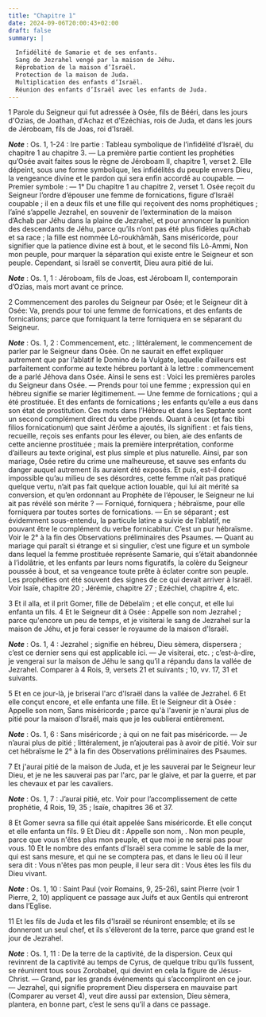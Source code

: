 ```yaml
---
title: "Chapitre 1"
date: 2024-09-06T20:00:43+02:00
draft: false
summary: |
  
  Infidélité de Samarie et de ses enfants.
  Sang de Jezrahel vengé par la maison de Jéhu.
  Réprobation de la maison d’Israël.
  Protection de la maison de Juda.
  Multiplication des enfants d’Israël.
  Réunion des enfants d’Israël avec les enfants de Juda.
---
```



1 Parole du Seigneur qui fut adressée à Osée, fils de Bééri, dans les jours d'Ozias, de Joathan, d'Achaz et d'Ezéchias, rois de Juda, et dans les jours de Jéroboam, fils de Joas, roi d'Israël.

***Note*** :  Os. 1, 1-24 : Ire partie : Tableau symbolique de l’infidélité d’Israël, du chapitre 1 au chapitre 3. ― La première partie contient les prophéties qu’Osée avait faites sous le règne de Jéroboam II, chapitre 1, verset 2. Elle dépeint, sous une forme symbolique, les infidélités du peuple envers Dieu, la vengeance divine et le pardon qui sera enfin accordé au coupable. ― Premier symbole : ― 1° Du chapitre 1 au chapitre 2, verset 1. Osée reçoit du Seigneur l’ordre d’épouser une femme de fornications, figure d’Israël coupable ; il en a deux fils et une fille qui reçoivent des noms prophétiques ; l’aîné s’appelle Jezrahel, en souvenir de l’extermination de la maison d’Achab par Jéhu dans la plaine de Jezrahel, et pour annoncer la punition des descendants de Jéhu, parce qu’ils n’ont pas été plus fidèles qu’Achab et sa race ; la fille est nommée Lô-roukhâmâh, Sans miséricorde, pour signifier que la patience divine est à bout, et le second fils Lô-Ammi, Non mon peuple, pour marquer la séparation qui existe entre
le Seigneur et son peuple. Cependant, si Israël se convertit, Dieu aura pitié de lui.

***Note*** :  Os. 1, 1 : Jéroboam, fils de Joas, est Jéroboam II, contemporain d’Ozias, mais mort avant ce prince.


2 Commencement des paroles du Seigneur par Osée; et le Seigneur dit à Osée: Va, prends pour toi une femme de fornications, et des enfants de fornications; parce que forniquant la terre forniquera en se séparant du Seigneur.

***Note*** :  Os. 1, 2 : Commencement, etc. ; littéralement, le commencement de parler par le Seigneur dans Osée. On ne saurait en effet expliquer autrement que par l’ablatif le Domino de la Vulgate, laquelle d’ailleurs est parfaitement conforme au texte hébreu portant à la lettre : commencement de a parlé Jéhova dans Osée. Ainsi le sens est : Voici les premières paroles du Seigneur dans Osée. ― Prends pour toi une femme ; expression qui en hébreu signifie se marier légitimement. ― Une femme de fornications ; qui a été prostituée. Et des enfants de fornications ; les enfants qu’elle a eus dans son état de prostitution. Ces mots dans l’Hébreu et dans les Septante sont un second complément direct du verbe prends. Quant à ceux (et fac tibi filios fornicationum) que saint Jérôme a ajoutés, ils signifient : et fais tiens, recueille, reçois ses enfants pour les élever, ou bien, aie des enfants de cette ancienne prostituée ; mais la première interprétation, conforme d’ailleurs au texte original, est plus simple et plus
naturelle. Ainsi, par son mariage, Osée retire du crime une malheureuse, et sauve ses enfants du danger auquel autrement ils auraient été exposés. Et puis, est-il donc impossible qu’au milieu de ses désordres, cette femme n’ait pas pratiqué quelque vertu, n’ait pas fait quelque action louable, qui lui ait mérité sa conversion, et qu’en ordonnant au Prophète de l’épouser, le Seigneur ne lui ait pas révélé son mérite ? ― Forniqué, forniquera ; hébraïsme, pour elle forniquera par toutes sortes de fornications. ― En se séparant ; est évidemment sous-entendu, la particule latine a suivie de l’ablatif, ne pouvant être le complément du verbe fornicabitur. C’est un pur hébraïsme. Voir le 2° à la fin des Observations préliminaires des Psaumes. ― Quant au mariage qui paraît si étrange et si singulier, c’est une figure et un symbole dans lequel la femme prostituée représente Samarie, qui s’était abandonnée à l’idolâtrie, et les enfants par leurs noms figuratifs, la colère du Seigneur poussée à bout, et sa vengeance
toute prête à éclater contre son peuple. Les prophéties ont été souvent des signes de ce qui devait arriver à Israël. Voir Isaïe, chapitre 20 ; Jérémie, chapitre 27 ; Ezéchiel, chapitre 4, etc.

3 Et il alla, et il prit Gomer, fille de Débelaïm ; et elle conçut, et elle lui enfanta un fils. 4 Et le Seigneur dit à Osée : Appelle son nom Jezrahel ; parce qu'encore un peu de temps, et je visiterai le sang de Jezrahel sur la maison de Jéhu, et je ferai cesser le royaume de la maison d'Israël.

***Note*** :  Os. 1, 4 : Jezrahel ; signifie en hébreu, Dieu sèmera, dispersera ; c’est ce dernier sens qui est applicable ici. ― Je visiterai, etc. ; c’est-à-dire, je vengerai sur la maison de Jéhu le sang qu’il a répandu dans la vallée de Jezrahel. Comparer à 4 Rois, 9, versets 21 et suivants ; 10, vv. 17, 31 et suivants.

5 Et en ce jour-là, je briserai l'arc d'Israël dans la vallée de Jezrahel. 6 Et elle conçut encore, et elle enfanta une fille. Et le Seigneur dit à Osée : Appelle son nom, Sans miséricorde ; parce qu'à l'avenir je n'aurai plus de pitié pour la maison d'Israël, mais que je les oublierai entièrement.

***Note*** :  Os. 1, 6 : Sans miséricorde ; à qui on ne fait pas miséricorde. ― Je n’aurai plus de pitié ; littéralement, je n’ajouterai pas à avoir de pitié. Voir sur cet hébraïsme le 2° à la fin des Observations préliminaires des Psaumes.

7 Et j'aurai pitié de la maison de Juda, et je les sauverai par le Seigneur leur Dieu, et je ne les sauverai pas par l'arc, par le glaive, et par la guerre, et par les chevaux et par les cavaliers.

***Note*** :  Os. 1, 7 : J’aurai pitié, etc. Voir pour l’accomplissement de cette prophétie, 4 Rois, 19, 35 ; Isaïe, chapitres 36 et 37.

8 Et Gomer sevra sa fille qui était appelée Sans miséricorde. Et elle conçut et elle enfanta un fils. 9 Et Dieu dit : Appelle son nom, . Non mon peuple, parce que vous n'êtes plus mon peuple, et que moi je ne serai pas pour vous. 10 Et le nombre des enfants d'Israël sera comme le sable de la mer, qui est sans mesure, et qui ne se comptera pas, et dans le lieu où il leur sera dit : Vous n'êtes pas mon peuple, il leur sera dit : Vous êtes les fils du Dieu vivant.

***Note*** :  Os. 1, 10 : Saint Paul (voir Romains, 9, 25-26), saint Pierre (voir 1 Pierre, 2, 10) appliquent ce passage aux Juifs et aux Gentils qui entreront dans l’Eglise.

11 Et les fils de Juda et les fils d'Israël se réuniront ensemble; et ils se donneront un seul chef, et ils s'élèveront de la terre, parce que grand est le jour de Jezrahel.

***Note*** :  Os. 1, 11 : De la terre de la captivité, de la dispersion. Ceux qui revinrent de la captivité au temps de Cyrus, de quelque tribu qu’ils fussent, se réunirent tous sous Zorobabel, qui devint en cela la figure de Jésus-Christ. ― Grand, par les grands événements qui s’accompliront en ce jour. ― Jezrahel, qui signifie proprement Dieu dispersera en mauvaise part (Comparer au verset 4), veut dire aussi par extension, Dieu sèmera, plantera, en bonne part, c’est le sens qu’il a dans ce passage.


